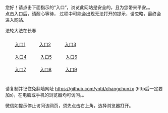 您好！请点击下面指示的“入口”，浏览此网站是安全的，且为您带来平安。。 <br/>
点击入口后，请耐心等待， 过程中可能会出现无法打开的提示，请忽略，最终会进入网站. </br>

法轮大法在长春<br/>
<div style="padding:10px"><a style="margin:20px" target="_blank" href="https://d28n6ospmf3ihg.cloudfront.net/2Qpsp?siltlrk" id="ccLink1" rel="nofollow">入口1</a> <a target="_blank" style="margin:20px" href="https://d2tw30y5x09g6o.cloudfront.net/2Qpsp?kgtapvkp" id="ccLink2" rel="nofollow">入口2</a> <a style="margin:20px" target="_blank" href="https://d1az37oqenijyr.cloudfront.net/2Qpsp?jdyxqox" id="ccLink3" rel="nofollow">入口3</a></div>

<div style="padding:10px" ><a style="margin:20px" target="_blank" href="https://d28n6ospmf3ihg.cloudfront.net/2Qpsp?siltlrk" id="ccLink4" rel="nofollow">入口4</a> <a style="margin:20px" href="https://d2tw30y5x09g6o.cloudfront.net/2Qpsp?kgtapvkp" target="_blank" id="ccLink5" rel="nofollow">入口5</a> <a style="margin:20px" href="https://d1az37oqenijyr.cloudfront.net/2Qpsp?jdyxqox" target="_blank" id="ccLink6" rel="nofollow">入口6</a></div>

<div style="padding:10px"><a style="margin:20px" target="_blank" href="https://d28n6ospmf3ihg.cloudfront.net/2Qpsp?siltlrk" id="ccLink7" rel="nofollow">入口7</a> <a style="margin:20px" href="https://d2tw30y5x09g6o.cloudfront.net/2Qpsp?kgtapvkp" target="_blank" id="ccLink8" rel="nofollow">入口8</a> <a style="margin:20px" target="_blank" href="https://d1az37oqenijyr.cloudfront.net/2Qpsp?jdyxqox" id="ccLink9" rel="nofollow">入口9</a></div>

<br/>



请复制并记住免翻墙网址 https://github.com/yntd/changchunzx (http后一定要加s)，在电脑或手机的浏览器均可访问。。<br/>

微信如提示停止访问该网页，须先点击右上角，选择浏览器打开。
